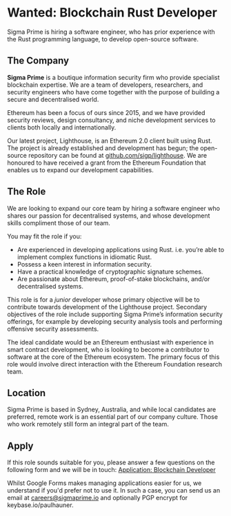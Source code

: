 # Wanted: Blockchain Rust Developer

Sigma Prime is hiring a software engineer, who has prior experience with the
Rust programming language, to develop open-source software.

## The Company

**Sigma Prime** is a boutique information security firm who provide specialist
blockchain expertise. We are a team of developers, researchers, and security
engineers who have come together with the purpose of building a secure and
decentralised world.

Ethereum has been a focus of ours since 2015, and we have provided security
reviews, design consultancy, and niche development services to clients both
locally and internationally.

Our latest project, Lighthouse, is an Ethereum 2.0 client built using Rust. The
project is already established and development has begun; the open-source
repository can be found at [github.com/sigp/lighthouse](https://github.com/sigp/lighthouse).
We are honoured to have received a grant from the Ethereum Foundation that enables
us to expand our development capabilities.

## The Role

We are looking to expand our core team by hiring a software engineer who shares
our passion for decentralised systems, and whose development skills compliment
those of our team.

You may fit the role if you:

 - Are experienced in developing applications using Rust.
	i.e. you’re able to implement complex functions in idiomatic Rust.
 - Possess a keen interest in information security.  
 - Have a practical knowledge of cryptographic signature schemes.  
 - Are passionate about Ethereum, proof-of-stake blockchains, and/or decentralised systems.

This role is for a *junior* developer whose primary objective will be to
contribute towards development of the Lighthouse project. Secondary objectives
of the role include supporting Sigma Prime’s information security offerings,
for example by developing security analysis tools and performing offensive
security assessments.

The ideal candidate would be an Ethereum enthusiast with experience in smart
contract development, who is looking to become a contributor to software at the
core of the Ethereum ecosystem. The primary focus of this role would involve
direct interaction with the Ethereum Foundation research team.

## Location

Sigma Prime is based in Sydney, Australia, and while local candidates are preferred,
remote work is an essential part of our company culture. Those who work remotely still
form an integral part of the team.

## Apply

If this role sounds suitable for you, please answer a few questions on the
following form and we will be in touch: [Application: Blockchain
Developer](https://docs.google.com/forms/d/1TYyhe6WZyTGaHxScOfmchnzTbP47n8YmLaS50ZC2WN8)

Whilst Google Forms makes managing applications easier for us, we understand if
you'd prefer not to use it. In such a case, you can send us an email at
careers@sigmaprime.io and optionally PGP encrypt for keybase.io/paulhauner.
